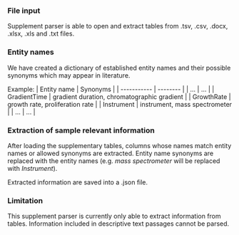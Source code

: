 ### File input
Supplement parser is able to open and extract tables from .tsv, .csv, .docx, .xlsx, .xls and .txt files.

### Entity names
We have created a dictionary of established entity names and their possible synonyms which may appear in literature.

Example:
| Entity name | Synonyms |
| ----------- | -------- |
| ... | ... |
| GradientTime | gradient duration, chromatographic gradient |
| GrowthRate | growth rate, proliferation rate |
| Instrument | instrument, mass spectrometer |
| ... | ... |

### Extraction of sample relevant information
After loading the supplementary tables, columns whose names match entity names or allowed synonyms are extracted. Entity name synonyms are replaced with the entity names (e.g. *mass spectrometer* will be replaced with *Instrument*).

Extracted information are saved into a .json file.

### Limitation
This supplement parser is currently only able to extract information from tables. Information included in descriptive text passages cannot be parsed.
